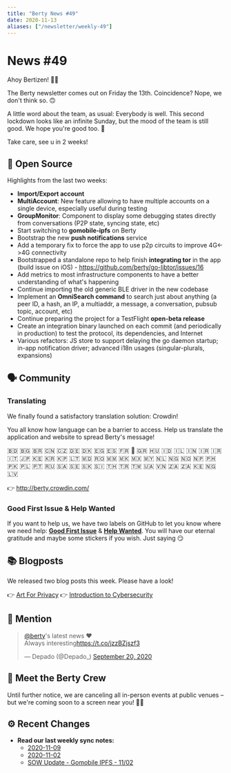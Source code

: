 ```yaml
---
title: "Berty News #49"
date: 2020-11-13
aliases: ["/newsletter/weekly-49"]
---
```


# News #49

Ahoy Bertizen! 🏴‍☠️


The Berty newsletter comes out on Friday the 13th. Coincidence? Nope, we don't think so. 🙃 

A little word about the team, as usual: Everybody is well. This second lockdown looks like an infinite Sunday, but the mood of the team is still good. We hope you're good too. 🧡

Take care, see u in 2 weeks!

## 🚀 Open Source

Highlights from the last two weeks:

* **Import/Export account**
* **MultiAccount**: New feature allowing to have multiple accounts on a single device, especially useful during testing
* **GroupMonitor**: Component to display some debugging states directly from conversations (P2P state, syncing state, etc)
* Start switching to **gomobile-ipfs** on Berty
* Bootstrap the new **push notifications** service
* Add a temporary fix to force the app to use p2p circuits to improve 4G<->4G connectivity
* Bootstrapped a standalone repo to help finish **integrating tor** in the app (build issue on iOS) - https://github.com/berty/go-libtor/issues/16
* Add metrics to most infrastructure components to have a better understanding of what's happening
* Continue importing the old generic BLE driver in the new codebase
* Implement an **OmniSearch command** to search just about anything (a peer ID, a hash, an IP, a multiaddr, a message, a conversation, pubsub topic, account, etc)
* Continue preparing the project for a TestFlight **open-beta release**
* Create an integration binary launched on each commit (and periodically in production) to test the protocol, its dependencies, and Internet
* Various refactors: JS store to support delaying the go daemon startup; in-app notification driver; advanced i18n usages (singular-plurals, expansions)

## 🗣️ Community

### Translating 

We finally found a satisfactory translation solution: Crowdin! 

You all know how language can be a barrier to access. Help us translate the application and website to spread Berty's message!

🇧🇩 🇧🇬 🇧🇷 🇨🇳 🇨🇿 🇩🇪 🇩🇰 🇪🇬 🇪🇸 🇫🇷 🏴 🇬🇷 🇭🇺 🇮🇩 🇮🇱 🇮🇳 🇮🇷 🇮🇷 🇮🇹 🇯🇵 🇰🇪 🇰🇷 🇰🇵 🇱🇹 🇲🇩 🇷🇴 🇲🇲 🇲🇰 🇲🇽 🇲🇾 🇳🇱 🇳🇬 🇳🇴 🇳🇵 🇵🇭 🇵🇰 🇵🇱 🇵🇹 🇷🇺 🇸🇦 🇸🇪 🇸🇰 🇸🇮 🇹🇭 🇹🇷 🇹🇼 🇺🇦 🇻🇳 🇿🇦 🇿🇦 🇰🇪 🇳🇬 🇱🇻

👉 http://berty.crowdin.com/


### Good First Issue & Help Wanted

If you want to help us, we have two labels on GitHub to let you know where we need help: [**Good First Issue**](https://github.com/issues?q=is%3Aissue+is%3Aopen+org%3Aberty+label%3A%22good+first+issue%22+sort%3Aupdated-desc) & [**Help Wanted**](https://github.com/issues?q=is%3Aissue+is%3Aopen+org%3Aberty+label%3A%22help+wanted%22+sort%3Aupdated-desc+). You will have our eternal gratitude and maybe some stickers if you wish. Just saying 😏


## 📚 Blogposts

We released two blog posts this week. Please have a look!

👉 [Art For Privacy](https://berty.tech/blog/art-for-privacy/)
👉 [Introduction to Cybersecurity](https://berty.tech/blog/cybersecurity-fundamentals/)

## 💌 Mention

<blockquote class="twitter-tweet"><p lang="en" dir="ltr"><a href="https://twitter.com/berty?ref_src=twsrc%5Etfw">@berty</a>&#39;s latest news ❤️<br>Always interesting<a href="https://t.co/jzzBZjszf3">https://t.co/jzzBZjszf3</a></p>&mdash; Depado (@Depado_) <a href="https://twitter.com/Depado_/status/1307752027699720192?ref_src=twsrc%5Etfw">September 20, 2020</a></blockquote> <script async src="https://platform.twitter.com/widgets.js" charset="utf-8"></script>


## 🎉 Meet the Berty Crew

Until further notice, we are canceling all in-person events at public venues – but we're coming soon to a screen near you! 🚧🚧


## ⚙️ Recent Changes

* **Read our last weekly sync notes:**
    * [2020-11-09](https://github.com/berty/community/blob/master/meeting-notes/2020/Q4/2020-11-09--staff-team-weekly-sync.md)
    * [2020-11-02](https://github.com/berty/community/blob/master/meeting-notes/2020/Q4/2020-11-02--staff-team-weekly-sync.md)
    * [SOW Update - Gomobile IPFS - 11/02](https://github.com/berty/community/blob/master/meeting-notes/2020/Q4/2020-11-02--sow-gomobile-ipfs.md)

